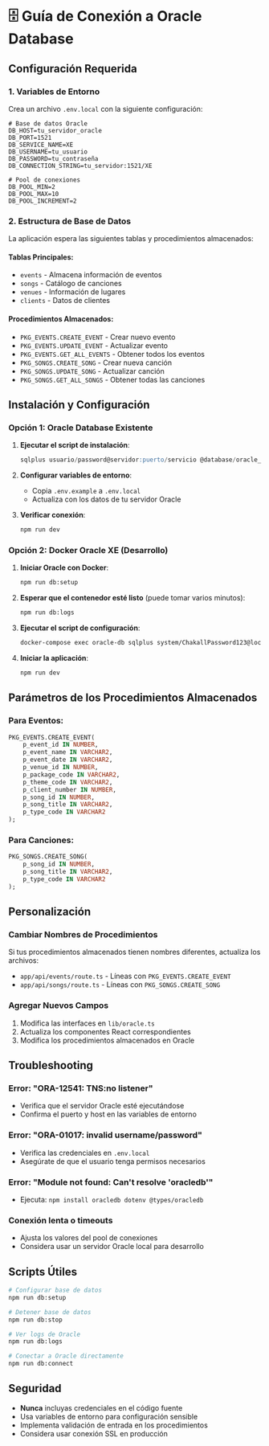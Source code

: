 # 🗄️ Guía de Conexión a Oracle Database

## Configuración Requerida

### 1. **Variables de Entorno**

Crea un archivo `.env.local` con la siguiente configuración:

```env
# Base de datos Oracle
DB_HOST=tu_servidor_oracle
DB_PORT=1521
DB_SERVICE_NAME=XE
DB_USERNAME=tu_usuario
DB_PASSWORD=tu_contraseña
DB_CONNECTION_STRING=tu_servidor:1521/XE

# Pool de conexiones
DB_POOL_MIN=2
DB_POOL_MAX=10
DB_POOL_INCREMENT=2
```

### 2. **Estructura de Base de Datos**

La aplicación espera las siguientes tablas y procedimientos almacenados:

#### Tablas Principales:
- `events` - Almacena información de eventos
- `songs` - Catálogo de canciones
- `venues` - Información de lugares
- `clients` - Datos de clientes

#### Procedimientos Almacenados:
- `PKG_EVENTS.CREATE_EVENT` - Crear nuevo evento
- `PKG_EVENTS.UPDATE_EVENT` - Actualizar evento
- `PKG_EVENTS.GET_ALL_EVENTS` - Obtener todos los eventos
- `PKG_SONGS.CREATE_SONG` - Crear nueva canción
- `PKG_SONGS.UPDATE_SONG` - Actualizar canción
- `PKG_SONGS.GET_ALL_SONGS` - Obtener todas las canciones

## Instalación y Configuración

### Opción 1: Oracle Database Existente

1. **Ejecutar el script de instalación**:
   ```sql
   sqlplus usuario/password@servidor:puerto/servicio @database/oracle_setup.sql
   ```

2. **Configurar variables de entorno**:
   - Copia `.env.example` a `.env.local`
   - Actualiza con los datos de tu servidor Oracle

3. **Verificar conexión**:
   ```bash
   npm run dev
   ```

### Opción 2: Docker Oracle XE (Desarrollo)

1. **Iniciar Oracle con Docker**:
   ```bash
   npm run db:setup
   ```

2. **Esperar que el contenedor esté listo** (puede tomar varios minutos):
   ```bash
   npm run db:logs
   ```

3. **Ejecutar el script de configuración**:
   ```bash
   docker-compose exec oracle-db sqlplus system/ChakallPassword123@localhost:1521/XE @/docker-entrypoint-initdb.d/oracle_setup.sql
   ```

4. **Iniciar la aplicación**:
   ```bash
   npm run dev
   ```

## Parámetros de los Procedimientos Almacenados

### Para Eventos:
```sql
PKG_EVENTS.CREATE_EVENT(
    p_event_id IN NUMBER,
    p_event_name IN VARCHAR2,
    p_event_date IN VARCHAR2,
    p_venue_id IN NUMBER,
    p_package_code IN VARCHAR2,
    p_theme_code IN VARCHAR2,
    p_client_number IN NUMBER,
    p_song_id IN NUMBER,
    p_song_title IN VARCHAR2,
    p_type_code IN VARCHAR2
);
```

### Para Canciones:
```sql
PKG_SONGS.CREATE_SONG(
    p_song_id IN NUMBER,
    p_song_title IN VARCHAR2,
    p_type_code IN VARCHAR2
);
```

## Personalización

### Cambiar Nombres de Procedimientos

Si tus procedimientos almacenados tienen nombres diferentes, actualiza los archivos:

- `app/api/events/route.ts` - Líneas con `PKG_EVENTS.CREATE_EVENT`
- `app/api/songs/route.ts` - Líneas con `PKG_SONGS.CREATE_SONG`

### Agregar Nuevos Campos

1. Modifica las interfaces en `lib/oracle.ts`
2. Actualiza los componentes React correspondientes
3. Modifica los procedimientos almacenados en Oracle

## Troubleshooting

### Error: "ORA-12541: TNS:no listener"
- Verifica que el servidor Oracle esté ejecutándose
- Confirma el puerto y host en las variables de entorno

### Error: "ORA-01017: invalid username/password"
- Verifica las credenciales en `.env.local`
- Asegúrate de que el usuario tenga permisos necesarios

### Error: "Module not found: Can't resolve 'oracledb'"
- Ejecuta: `npm install oracledb dotenv @types/oracledb`

### Conexión lenta o timeouts
- Ajusta los valores del pool de conexiones
- Considera usar un servidor Oracle local para desarrollo

## Scripts Útiles

```bash
# Configurar base de datos
npm run db:setup

# Detener base de datos
npm run db:stop

# Ver logs de Oracle
npm run db:logs

# Conectar a Oracle directamente
npm run db:connect
```

## Seguridad

- **Nunca** incluyas credenciales en el código fuente
- Usa variables de entorno para configuración sensible
- Implementa validación de entrada en los procedimientos
- Considera usar conexión SSL en producción

